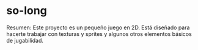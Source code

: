 # so-long

Resumen: Este proyecto es un pequeño juego en 2D. Está diseñado para hacerte
trabajar con texturas y sprites y algunos otros elementos básicos de jugabilidad.
